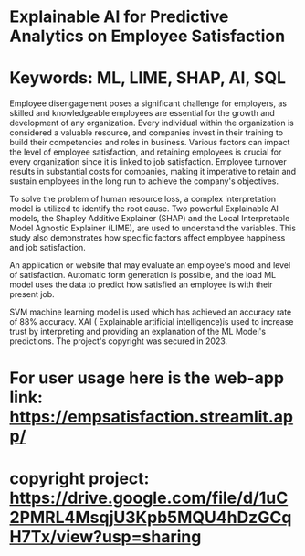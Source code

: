 
# Explainable AI for Predictive Analytics on Employee Satisfaction 

# Keywords: ML, LIME, SHAP, AI, SQL
Employee disengagement poses a significant challenge for employers, as skilled and knowledgeable employees are essential for the growth and development of any organization. Every individual within the organization is considered a valuable resource, and companies invest in their training to build their competencies and roles in business. Various factors can impact the level of employee satisfaction, and retaining employees is crucial for every organization since it is linked to job satisfaction. Employee turnover results in substantial costs for companies, making it imperative to retain and sustain employees in the long run to achieve the company's objectives.

To solve the problem of human resource loss, a complex interpretation model is utilized to identify the root cause. Two powerful Explainable AI models, the Shapley Additive Explainer (SHAP) and the Local Interpretable Model Agnostic Explainer (LIME), are used to understand the variables. This study also demonstrates how specific factors affect employee happiness and job satisfaction.

An application or website that may evaluate an employee's mood and level of satisfaction. Automatic form generation is possible, and the load ML model uses the data to predict how satisfied an employee is with  their present job.

SVM machine learning model is used which has achieved an accuracy rate of 88% accuracy. XAI ( Explainable artificial intelligence)is used to increase trust by interpreting and providing an explanation of the ML Model's predictions. The project's copyright was secured in 2023.

# For user usage here is the web-app link: https://empsatisfaction.streamlit.app/

# copyright project: https://drive.google.com/file/d/1uC2PMRL4MsqjU3Kpb5MQU4hDzGCqH7Tx/view?usp=sharing 







